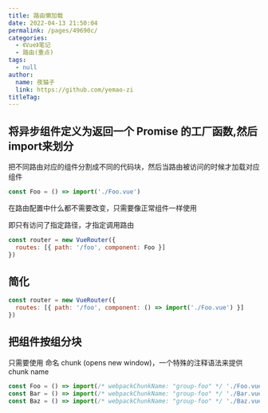 ```yaml
---
title: 路由懒加载
date: 2022-04-13 21:50:04
permalink: /pages/49690c/
categories: 
  - 《Vue》笔记
  - 路由(重点)
tags: 
  - null
author: 
  name: 夜猫子
  link: https://github.com/yemao-zi
titleTag: 
---
```

## 将异步组件定义为返回一个 Promise 的工厂函数,然后import来划分

把不同路由对应的组件分割成不同的代码块，然后当路由被访问的时候才加载对应组件

```js
const Foo = () => import('./Foo.vue')
```

在路由配置中什么都不需要改变，只需要像正常组件一样使用

即只有访问了指定路径，才指定调用路由

```js
const router = new VueRouter({
  routes: [{ path: '/foo', component: Foo }]
})
```

## 简化

```js
const router = new VueRouter({
  routes: [{ path: '/foo', component: () => import('./Foo.vue') }]
})
```

## 把组件按组分块

只需要使用 命名 chunk (opens new window)，一个特殊的注释语法来提供 chunk name

```js
const Foo = () => import(/* webpackChunkName: "group-foo" */ './Foo.vue')
const Bar = () => import(/* webpackChunkName: "group-foo" */ './Bar.vue')
const Baz = () => import(/* webpackChunkName: "group-foo" */ './Baz.vue')
```